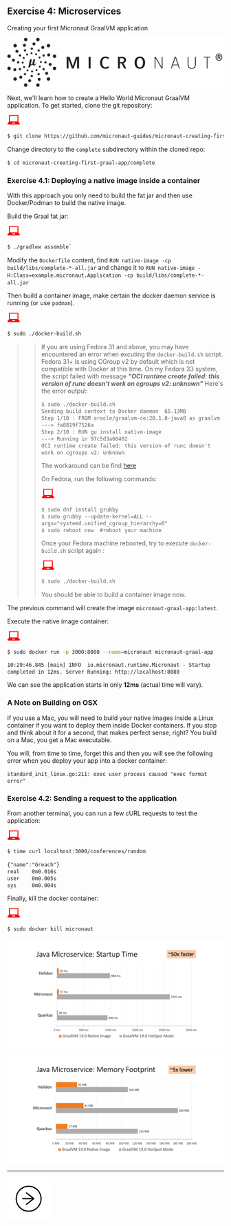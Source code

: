 ## Exercise 4: Microservices

Creating your first Micronaut GraalVM application

![](../images/micronaut_mini_copy_tm-50.png)

Next, we'll learn how to create a Hello World Micronaut GraalVM application. To get started, clone the git repository:

![user input](../images/userinput.png)

```bash
$ git clone https://github.com/micronaut-guides/micronaut-creating-first-graal-app.git
```

Change directory to the `complete` subdirectory within the cloned repo:

```bash
$ cd micronaut-creating-first-graal-app/complete
```

### Exercise 4.1: Deploying a native image inside a container

With this approach you only need to build the fat jar and then use Docker/Podman to build the native image.

Build the Graal fat jar:

![user input](../images/userinput.png)

```bash
$ ./gradlew assemble`
```

Modify the `Dockerfile` content, find `RUN native-image -cp build/libs/complete-*-all.jar` and change it to `RUN native-image -H:Class=example.micronaut.Application -cp build/libs/complete-*-all.jar`

Then build a container image, make certain the docker daemon service is running (or use `podman`).

![user input](../images/userinput.png)

```bash
$ sudo ./docker-build.sh
```

>>
>>If you are using Fedora 31 and above, you may have encountered an error when excuting the `docker-build.sh` script. Fedora 31+ is using CGroup v2 by default which is not compatible with Docker at this time.
>>On my Fedora 33 system, the script failed with message _**"OCI runtime create failed: this version of runc doesn't work on cgroups v2: unknown"**_
Here's the error output:
>>
>>```
>>$ sudo ./docker-build.sh
>>Sending build context to Docker daemon  65.13MB
>>Step 1/10 : FROM oracle/graalvm-ce:20.1.0-java8 as graalvm
>>---> fa8819f7526a
>>Step 2/10 : RUN gu install native-image
>>---> Running in 97c5d3a66402
>>OCI runtime create failed: this version of runc doesn't work on cgroups v2: unknown
>>```
>>
>>The workaround can be find [here](https://www.linuxuprising.com/2019/11/how-to-install-and-use-docker-on-fedora.html)
>>
>> On Fedora, run the following commands:
>>
>>![user input](../images/userinput.png)
>>
>>```
>> $ sudo dnf install grubby
>> $ sudo grubby --update-kernel=ALL --args="systemd.unified_cgroup_hierarchy=0"
>> $ sudo reboot now  #reboot your machine
>>```
>>
>> Once your Fedora machine rebooted, try to execute `docker-build.sh` script again :
>>
>>![user input](../images/userinput.png)
>>
>>```bash
>> $ sudo ./docker-build.sh
>>```
>>
>> You should be able to build a container image now.

The previous command will create the image `micronaut-graal-app:latest`.

Execute the native image container:

![user input](../images/userinput.png)

```bash
$ sudo docker run -p 3000:8080 --name=micronaut micronaut-graal-app
```

```
10:29:46.845 [main] INFO  io.micronaut.runtime.Micronaut - Startup completed in 12ms. Server Running: http://localhost:8080
```

We can see the application starts in only **12ms** (actual time will vary).


### A Note on Building on OSX

If you use a Mac, you will need to build your native images inside a Linux container if you want to deploy them inside Docker containers. If you stop and think about it for a second, that makes perfect sense, right?  You build on a Mac, you get a Mac executable.

You will, from time to time, forget this and then you will see the following error when you deploy your app into a docker container:

```text
standard_init_linux.go:211: exec user process caused "exec format error"
```

### Exercise 4.2: Sending a request to the application

From another terminal, you can run a few cURL requests to test the application:

![user input](../images/userinput.png)

```bash
$ time curl localhost:3000/conferences/random
```

```
{"name":"Greach"}
real    0m0.016s
user    0m0.005s
sys     0m0.004s
```

Finally, kill the docker container:

![user input](../images/userinput.png)

```bash
$ sudo docker kill micronaut
```

![user input](../images/micronaut-startup.png)

![user input](../images/micronaut-memory.png)


---
<a href="../ex05/">
    <img src="../images/noun_Next_511450_100.png"/>
</a>